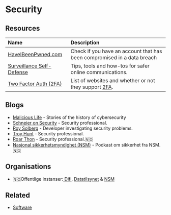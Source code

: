 # Security

## Resources

| Name | Description |
| :--- | :--- |
| [HaveIBeenPwned.com](https://haveibeenpwned.com/Passwords) | Check if you have an account that has been compromised in a data breach |
| [Surveillance Self-Defense](https://ssd.eff.org/en) | Tips, tools and how-tos for safer online communications. |
| [Two Factor Auth \(2FA\)](https://twofactorauth.org/) | List of websites and whether or not they support [2FA](https://en.wikipedia.org/wiki/Two-factor_authentication). |

## Blogs

* [Malicious Life](https://malicious.life/) - Stories of the history of cybersecurity
* [Schneier on Security](https://www.schneier.com/) - Security professional.
* [Roy Solberg](https://blog.roysolberg.com/) - Developer investigating security problems.
* [Troy Hunt](https://www.troyhunt.com/) - Security professional.
* [Roar Thon](https://www.roarthon.no/) - Security professional.🇳🇴
* [Nasjonal sikkerhetsmyndighet \(NSM\)](https://soundcloud.com/nasjonal-sikkerhetsmyndighet) - Podkast om sikkerhet fra NSM. 🇳🇴

## Organisations

* 🇳🇴Offentlige instanser:[ Difi](https://www.difi.no/), [Datatilsynet](https://www.datatilsynet.no/) & [NSM](https://www.nsm.stat.no/)

## Related

* [Software](software.md)

